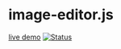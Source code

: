 # image-editor.js

[live demo](https://brokkolii.github.io/image-editor/index.html) [![Status](https://github.com/Brokkolii/image-editor/actions/workflows/pages.yml/badge.svg?branch=master)](https://github.com/Brokkolii/image-editor/actions/workflows/pages.yml)
